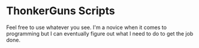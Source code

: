 # ThonkerGuns Scripts

Feel free to use whatever you see. I'm a novice when it comes to programming but I can eventually figure out what I need to do to get the job done. 
